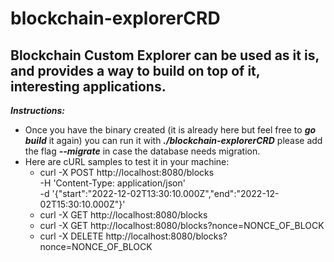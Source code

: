 # blockchain-explorerCRD

## **Blockchain Custom Explorer** can be used as it is, and provides a way to build on top of it, interesting applications.

***Instructions:***
- Once you have the binary created (it is already here but feel free to ***go build*** it again) you can run it with ***./blockchain-explorerCRD*** please add the flag ***--migrate*** in case the database needs migration.
- Here are cURL samples to test it in your machine:
  - curl -X POST http://localhost:8080/blocks \
-H 'Content-Type: application/json' \
-d '{"start":"2022-12-02T13:30:10.000Z","end":"2022-12-02T15:30:10.000Z"}'
  - curl -X GET http://localhost:8080/blocks
  - curl -X GET http://localhost:8080/blocks?nonce=NONCE_OF_BLOCK
  - curl -X DELETE http://localhost:8080/blocks?nonce=NONCE_OF_BLOCK